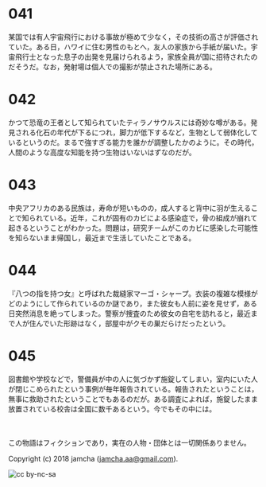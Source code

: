 

# 041

某国では有人宇宙飛行における事故が極めて少なく，その技術の高さが評価されていた。ある日，ハワイに住む男性のもとへ，友人の家族から手紙が届いた。宇宙飛行士となった息子の出発を見届けられるよう，家族全員が国に招待されたのだそうだ。なお，発射場は個人での撮影が禁止された場所にある。  


# 042

かつて恐竜の王者として知られていたティラノサウルスには奇妙な噂がある。発見される化石の年代が下るにつれ，脚力が低下するなど，生物として弱体化しているというのだ。まるで強すぎる能力を誰かが調整したかのように。その時代，人間のような高度な知能を持つ生物はいないはずなのだが。  


# 043

中央アフリカのある民族は，寿命が短いものの，成人すると背中に羽が生えることで知られている。近年，これが固有のカビによる感染症で，骨の組成が崩れて起きるということがわかった。問題は，研究チームがこのカビに感染した可能性を知らないまま帰国し，最近まで生活していたことである。  


# 044

『八つの指を持つ女』と呼ばれた裁縫家マーゴ・シャープ。衣装の複雑な模様がどのようにして作られているのか謎であり，また彼女も人前に姿を見せず，ある日突然消息を絶ってしまった。警察が捜査のため彼女の自宅を訪れると，最近まで人が住んでいた形跡はなく，部屋中がクモの巣だらけだったという。  


# 045

図書館や学校などで，警備員が中の人に気づかず施錠してしまい，室内にいた人が閉じこめられたという事例が毎年報告されている。報告されたということは，無事に救助されたということでもあるのだが。ある調査によれば，施錠したまま放置されている校舎は全国に数千あるという。今でもその中には。  

<br>  
<br>  
この物語はフィクションであり，実在の人物・団体とは一切関係ありません。  

Copyright (c) 2018 jamcha (jamcha.aa@gmail.com).  

![cc by-nc-sa](https://i.creativecommons.org/l/by-nc-sa/4.0/88x31.png)  

